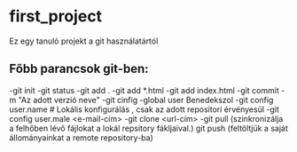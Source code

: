 # first_project
Ez egy tanuló projekt a git használatártól

## Főbb parancsok git-ben:
-git init
-git status
-git add .
-git add *.html
-git add index.html
-git commit -m "Az adott verzió neve"
-git cinfig -global user Benedekszol
-git config user.name <username> # Lokális konfigurálás , csak az adott repositorí érvényesül
-git config user.male <e-mail-cím>
-git clone <url-cím>
-git pull (szinkronizálja a felhőben lévő fájlokat a lokál repsitory fákljaival.)
git push (feltöltjük a saját állományainkat a remote repository-ba)
